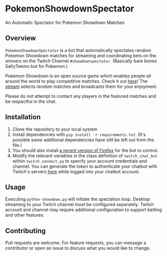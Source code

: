 # PokemonShowdownSpectator
An Automatic Spectator for Pokemon Showdown Matches

## Overview
`PokemonShowdownSpectator` is a bot that automatically spectates random Pokemon Showdown matches for streaming and coordinating bets on the winners on the Twitch Channel `#showdownspectator`. (Basically bare bones SaltyTeemo but for Pokemon.)

Pokemon Showdown is an open source game which enables people all around the world to play competitive matches. Check it out [here](https://pokemonshowdown.com/)! The [stream](https://www.twitch.tv/showdownspectator) selects random matches and broadcasts them for your enjoyment.

Please do not attempt to contact any players in the featured matches and be respectful in the chat.

## Installation
1. Clone the repository to your local system
2. Install dependencies with `pip install -r requirements.txt`. (It's possible some additional dependencies have still be left out from the file.)
3. You should also install [a recent version of Firefox](https://www.mozilla.org/en-US/firefox/new/) for the bot to control.
3. Modify the relevant variables in the class definition of `twitch_chat_bot` within `twitch_connect.py` to specify your account credentials and channel. You can generate the token to authenticate your chatbot with Twitch's servers [here](https://twitchapps.com/tmi/) while logged into your chatbot account.

## Usage
Executing `python-showdown.py` will initiate the spectation loop. Desktop streaming to your Twitch channel must be configured separately. Twitch account and channel may require additional configuration to support betting and other features.

## Contributing
Pull requests are welcome. For feature requests, you can message a contributor or open an issue to discuss what you would like to change.
